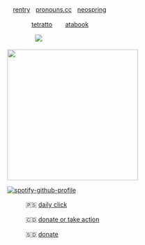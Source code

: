 

ㅤ[rentry](https://rentry.co/swuomi)ㅤ[pronouns.cc](https://pronouns.cc/@finland)ㅤ[neospring](https://neospring.org/@axispower)

ㅤㅤ ㅤㅤ[tetratto](https://tetratto.com/@lumi) ㅤㅤ[atabook](https://finland.atabook.org)

ㅤㅤㅤㅤㅤ![](https://komarev.com/ghpvc/?username=lustangel&label=femboys&color=BFCAFC)


<img src="https://files.catbox.moe/7zwg4y.jpg" width="300">


[![spotify-github-profile](https://spotify-github-profile.kittinanx.com/api/view?uid=31zbblnlr2w65oeixrz3ikwwf7xq&cover_image=true&theme=novatorem&show_offline=false&background_color=121212&interchange=true&bar_color=53b14f&bar_color_cover=true)](https://github.com/kittinan/spotify-github-profile)


ㅤ ㅤㅤ🇵🇸 [daily click](https://arab.org/click-to-help/palestine/)

ㅤㅤㅤ 🇨🇩 [donate or take action](https://www.savethechildren.org/us/where-we-work/democratic-republic-of-congo)

ㅤ ㅤㅤ🇸🇩 [donate](https://www.help-ev.de/en/donate-south-sudan/) 
